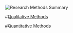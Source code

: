 

![Research Methods Summary](summary.png)

#[Qualitative Methods](2-qualitative.md)

#[Quantitative Methods](2-quantatitive.md)

